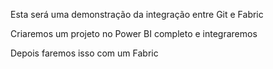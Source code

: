 Esta será uma demonstração da integração entre Git e Fabric

Criaremos um projeto no Power BI completo e integraremos

Depois faremos isso com um Fabric
